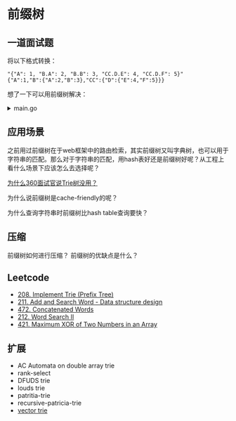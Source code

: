 # 前缀树

## 一道面试题

将以下格式转换：

```
"{"A": 1, "B.A": 2, "B.B": 3, "CC.D.E": 4, "CC.D.F": 5}"
{"A":1,"B":{"A":2,"B":3},"CC":{"D":{"E":4,"F":5}}}
```

想了一下可以用前缀树解决：

<details><summary>main.go</summary>
<p>

```go
package main

import (
  "strconv"
  "fmt"
)

type node struct {
	children []*node
	data     int
	value    string
}

func (n *node) addChild(value string) *node {
	var child = n.search(value)
	if child == nil {
		child = &node{
			children: make([]*node, 0),
			value:    value,
		}
		n.children = append(n.children, child)
	}
	return child
}

func (n *node) search(value string) *node {
	for _, child := range n.children {
		if child.value == value {
			return child
		}
	}
	return nil
}

func (n *node) addPath(paths []string, data int) {
	child := n
	for i := 0; i < len(paths); i++ {
		child = child.addChild(paths[i])
	}
	child.data = data
}

func wrap(value string) string { return "'" + value + "'" }

func (n *node) flatten() string {
	res := ""

	if len(n.children) > 0 {
		r := ""
		if n.value != "" {
			r = wrap(n.value) + ":" + "{"
		} else {
			r = "{"
		}
		for _, child := range n.children {
			r += child.flatten() + ","
		}
		res += r[:len(r)-1] + "},"
	} else {
		res += wrap(n.value) + ":" + strconv.Itoa(n.data) + ","
	}

	return res[:len(res)-1]
}

func main(t *testing.T) {

	var strMap = map[string]int{
		"A": 1, "B.A": 2, "B.B": 3, "CC.D.E": 4, "CC.D.F": 5,
	}

	var trie = node{
		value:    "",
		children: make([]*node, 0),
	}

	for k, m := range strMap {
		trie.addPath(strings.Split(khttps://www.zhihu.com/question/27168319, "."), m)
	}

	fmt.Println(trie.flatten())
}
```
</p>
</details>

## 应用场景

之前用过前缀树在于web框架中的路由检索，其实前缀树又叫字典树，也可以用于字符串的匹配。那么对于字符串的匹配，用hash表好还是前缀树好呢？从工程上看什么场景下应该怎么去选择呢？

[为什么360面试官说Trie树没用？](https://www.zhihu.com/question/27168319)

为什么说前缀树是cache-friendly的呢？

为什么查询字符串时前缀树比hash table查询要快？

## 压缩

前缀树如何进行压缩？
前缀树的优缺点是什么？

## Leetcode

- [208. Implement Trie (Prefix Tree)](https://leetcode.com/problems/implement-trie-prefix-tree/#/description)
- [211. Add and Search Word - Data structure design](https://leetcode.com/submissions/detail/98755427/)
- [472. Concatenated Words](https://leetcode.com/problems/concatenated-words/#/description)
- [212. Word Search II](https://leetcode.com/problems/word-search-ii/#/description)
- [421. Maximum XOR of Two Numbers in an Array](https://leetcode.com/problems/maximum-xor-of-two-numbers-in-an-array/#/description)

## 扩展

- AC Automata on double array trie
- rank-select
- DFUDS trie
- louds trie
- patritia-trie
- recursive-patricia-trie
- [vector trie](https://github.com/chenhg5/CS-Interview/blob/master/dsa/immutable.md)


